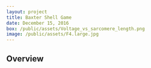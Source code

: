 ```yaml
---
layout: project
title: Baxter Shell Game
date: December 15, 2016
box: /public/assets/Voltage_vs_sarcomere_length.png
image: /public/assets/F4.large.jpg
---
```


## Overview

